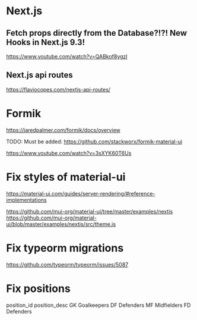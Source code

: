 
# Next.js

## Fetch props directly from the Database?!?! New Hooks in Next.js 9.3!

https://www.youtube.com/watch?v=QABkof8ygzI

## Next.js api routes

https://flaviocopes.com/nextjs-api-routes/

# Formik

https://jaredpalmer.com/formik/docs/overview

TODO: Must be added: https://github.com/stackworx/formik-material-ui

https://www.youtube.com/watch?v=3sXYK60T6Us

# Fix styles of material-ui

https://material-ui.com/guides/server-rendering/#reference-implementations

https://github.com/mui-org/material-ui/tree/master/examples/nextjs
https://github.com/mui-org/material-ui/blob/master/examples/nextjs/src/theme.js

# Fix typeorm migrations

https://github.com/typeorm/typeorm/issues/5087

# Fix positions

position_id 	position_desc
GK 	Goalkeepers
DF 	Defenders
MF 	Midfielders
FD 	Defenders

